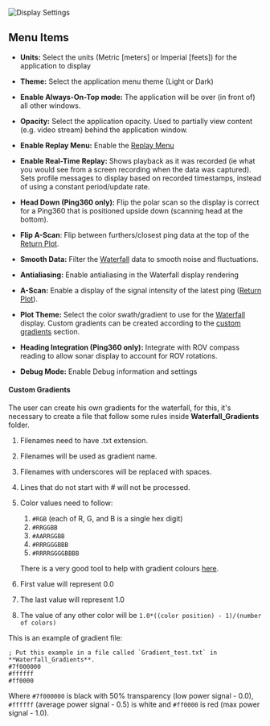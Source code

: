 ![Display Settings](/ping-viewer/images/viewer/display-settings.png)

## Menu Items

- **Units:**
Select the units (Metric [meters] or Imperial [feets]) for the application to display

- **Theme:**
Select the application menu theme (Light or Dark)

- **Enable Always-On-Top mode:**
The application will be over (in front of) all other windows.

- **Opacity:**
Select the application opacity. Used to partially view content (e.g. video stream) behind the application window.

- **Enable Replay Menu:**
Enable the [Replay Menu](replay-data.md)

- **Enable Real-Time Replay:**
Shows playback as it was recorded (ie what you would see from a screen recording when the data was captured). Sets profile messages to display based on recorded timestamps, instead of using a constant period/update rate.

- **Head Down (Ping360 only):**
Flip the polar scan so the display is correct for a Ping360 that is positioned upside down (scanning head at the bottom).

- **Flip A-Scan**:
Flip between furthers/closest ping data at the top of the [Return Plot](index.md#return-plot).

- **Smooth Data:**
Filter the [Waterfall](index.md#waterfall) data to smooth noise and fluctuations.

- **Antialiasing:**
Enable antialiasing in the Waterfall display rendering

- **A-Scan:**
Enable a display of the signal intensity of the latest ping ([Return Plot](index.md#return-plot)).

- **Plot Theme:**
Select the color swath/gradient to use for the [Waterfall](index.md#waterfall) display. Custom gradients can be created according to the [custom gradients](#custom-gradients) section.

- **Heading Integration (Ping360 only):**
Integrate with ROV compass reading to allow sonar display to account for ROV rotations.

- **Debug Mode:**
Enable Debug information and settings

#### Custom Gradients

The user can create his own gradients for the waterfall, for this, it's necessary to create a file that follow some rules inside **Waterfall_Gradients** folder.

1. Filenames need to have .txt extension.
2. Filenames will be used as gradient name.
3. Filenames with underscores will be replaced with spaces.
4. Lines that do not start with # will not be processed.
5. Color values need to follow:
    1. `#RGB` (each of R, G, and B is a single hex digit)
    2. `#RRGGBB`
    3. `#AARRGGBB`
    4. `#RRRGGGBBB`
    5. `#RRRRGGGGBBBB`

    There is a very good tool to help with gradient colours [here](http://www.perbang.dk/rgbgradient/).

6. First value will represent 0.0
7. The last value will represent 1.0
8. The value of any other color will be `1.0*((color position) - 1)/(number of colors)`

This is an example of gradient file:
```
; Put this example in a file called `Gradient_test.txt` in **Waterfall_Gradients**.
#7f000000
#ffffff
#ff0000
```

Where `#7f000000` is black with 50% transparency (low power signal - 0.0), `#ffffff` (average power signal - 0.5) is white and `#ff0000` is red (max power signal - 1.0).
